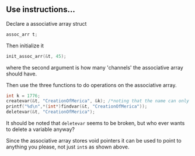 ## Use instructions...

Declare a associative array struct
```c
assoc_arr t;
```
  
Then initialize it
```c
init_assoc_arr(&t, 45);
```
where the second argument is how many 'channels' the associative array should have.

Then use the three functions to do operations on the associative array.
```c
int k = 1776;
createvar(&t, "CreationOfMerica", &k); /*noting that the name can only be 16 characters long*/
printf("%d\n",*(int*)findvar(&t, "CreationOfMerica"));
deletevar(&t, "CreationOfMerica");
```
It should be noted that `deletevar` seems to be broken, but who ever wants to delete a variable anyway?
  
Since the associative array stores void pointers it can be used to point to anything you please, not just `int`s as shown above.
